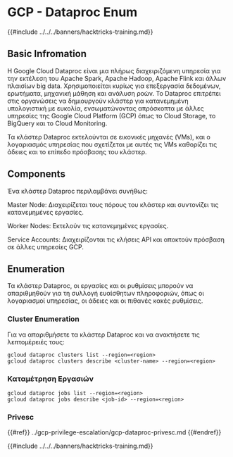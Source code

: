 # GCP -  Dataproc Enum

{{#include ../../../banners/hacktricks-training.md}}

## Basic Infromation

Η Google Cloud Dataproc είναι μια πλήρως διαχειριζόμενη υπηρεσία για την εκτέλεση του Apache Spark, Apache Hadoop, Apache Flink και άλλων πλαισίων big data. Χρησιμοποιείται κυρίως για επεξεργασία δεδομένων, ερωτήματα, μηχανική μάθηση και ανάλυση ροών. Το Dataproc επιτρέπει στις οργανώσεις να δημιουργούν κλάστερ για κατανεμημένη υπολογιστική με ευκολία, ενσωματώνοντας απρόσκοπτα με άλλες υπηρεσίες της Google Cloud Platform (GCP) όπως το Cloud Storage, το BigQuery και το Cloud Monitoring.

Τα κλάστερ Dataproc εκτελούνται σε εικονικές μηχανές (VMs), και ο λογαριασμός υπηρεσίας που σχετίζεται με αυτές τις VMs καθορίζει τις άδειες και το επίπεδο πρόσβασης του κλάστερ.

## Components

Ένα κλάστερ Dataproc περιλαμβάνει συνήθως:

Master Node: Διαχειρίζεται τους πόρους του κλάστερ και συντονίζει τις κατανεμημένες εργασίες.

Worker Nodes: Εκτελούν τις κατανεμημένες εργασίες.

Service Accounts: Διαχειρίζονται τις κλήσεις API και αποκτούν πρόσβαση σε άλλες υπηρεσίες GCP.

## Enumeration

Τα κλάστερ Dataproc, οι εργασίες και οι ρυθμίσεις μπορούν να απαριθμηθούν για τη συλλογή ευαίσθητων πληροφοριών, όπως οι λογαριασμοί υπηρεσίας, οι άδειες και οι πιθανές κακές ρυθμίσεις.

### Cluster Enumeration

Για να απαριθμήσετε τα κλάστερ Dataproc και να ανακτήσετε τις λεπτομέρειές τους:
```
gcloud dataproc clusters list --region=<region>
gcloud dataproc clusters describe <cluster-name> --region=<region>
```
### Καταμέτρηση Εργασιών
```
gcloud dataproc jobs list --region=<region>
gcloud dataproc jobs describe <job-id> --region=<region>
```
### Privesc

{{#ref}}
../gcp-privilege-escalation/gcp-dataproc-privesc.md
{{#endref}}

{{#include ../../../banners/hacktricks-training.md}}
